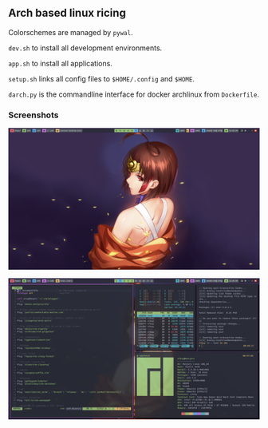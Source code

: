 ## Arch based linux ricing

Colorschemes are managed by `pywal`.

`dev.sh` to install all development environments.

`app.sh` to install all applications.

`setup.sh` links all config files to `$HOME/.config` and `$HOME`.

`darch.py` is the commandline interface for docker archlinux from `Dockerfile`.

### Screenshots

![Screenshot](./images/desktop.png)

![Screenshot Fake Busy](./images/fake_busy.png)
